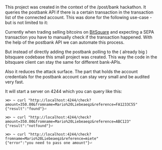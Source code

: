 This project was created in the context of the /post/bank hackathon. It queries the postbank API if there is a certain transaction in the transaction list of the connected account. This was done for the following use-case - but is not limited to it:

Currently when trading selling bitcoins on [BitSquare](https://github.com/bitsquare/bitsquare) and expecting a SEPA transaction you have to manually check if the transaction happened. With the help of the postbank API we can automate this process.

But instead of directly adding the postbank polling to the ( already big ) bitsquare codebase this small project was created. This way the code in the bitsquare client can stay the same for different bank-APIs.

Also it reduces the attack surface. The part that holds the account credentials for the postbank account can stay very small and be audited very fast.

It will start a server on 4244 which you can query like this:

```
⋊> ~ curl "http://localhost:4244/check?amount=350.00&fromname=Mario%20Liebeaeqz&reference=FA1233C55" 
{"result":"found"}⏎
```

```
⋊> ~ curl "http://localhost:4244/check?amount=350.00&fromname=Mario%20Liebeaeqz&reference=ABC123" 
{"result":"notfound"}⏎
```


```
⋊> ~ curl "http://localhost:4244/check?fromname=Mario%20Liebeaeqz&reference=miete"
{"error":"you need to pass one amount"}⏎
```
